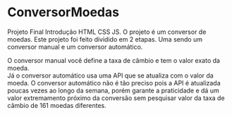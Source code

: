 # ConversorMoedas
Projeto Final Introdução HTML CSS JS. O projeto é um conversor de moedas. Este projeto foi feito dividido em 2 etapas. Uma sendo um conversor manual e um conversor automático.

O conversor manual você define a taxa de câmbio e tem o valor exato da moeda.  
Já o conversor automático usa uma API que se atualiza com o valor da moeda. O conversor automático não é tão preciso pois a API é atualizada poucas vezes ao longo da semana, porém garante a praticidade e dá um valor extremamento próximo da conversão sem pesquisar valor da taxa de câmbio de 161 moedas diferentes.
